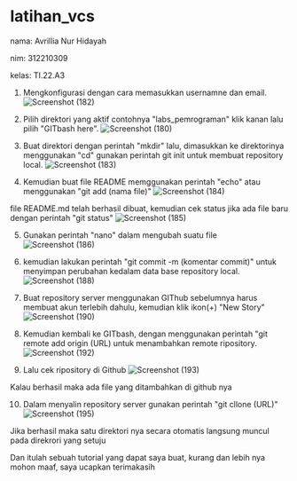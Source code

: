 # latihan_vcs

nama: Avrillia Nur Hidayah

nim: 312210309

kelas: TI.22.A3

1. Mengkonfigurasi dengan cara memasukkan usernamne dan email.
![Screenshot (182)](https://user-images.githubusercontent.com/115686359/195774568-3c95c9b0-3b8d-4823-a3b9-77b0eeadf843.png)

2. Pilih direktori yang aktif contohnya "labs_pemrograman" klik kanan lalu pilih "GITbash here".
![Screenshot (180)](https://user-images.githubusercontent.com/115686359/195775380-e579b84b-e601-419c-ba5e-29d5abb3e1b5.png)

3. Buat direktori dengan perintah "mkdir" lalu, dimasukkan ke direktorinya menggunakan "cd" gunakan perintah git init untuk membuat repository local.
![Screenshot (183)](https://user-images.githubusercontent.com/115686359/195776706-f01d7341-e4ed-4c70-989f-aa18af4ba7db.png)

4. Kemudian buat file README memggunakan perintah "echo" atau menggunakan "git add (nama file)"
![Screenshot (184)](https://user-images.githubusercontent.com/115686359/195778258-a4a3a457-e885-436a-a6aa-d800fdaa1768.png)

file README.md telah berhasil dibuat, kemudian cek status jika ada file baru dengan perintah "git status"
![Screenshot (185)](https://user-images.githubusercontent.com/115686359/195779033-74e536b8-1628-4dc6-ad8d-3fc3dbbafb58.png)

5. Gunakan perintah "nano" dalam mengubah suatu file
![Screenshot (186)](https://user-images.githubusercontent.com/115686359/195779938-9e497977-d3c4-4eb6-a9fa-859df9e26834.png)

6. kemudian lakukan perintah "git commit -m (komentar commit)" untuk menyimpan perubahan kedalam data base repository local.
![Screenshot (188)](https://user-images.githubusercontent.com/115686359/195780941-956828bb-e015-49b0-b0b9-16d636345630.png)

7. Buat repository server menggunakan GIThub sebelumnya harus membuat akun terlebih dahulu, kemudian klik ikon(+) "New Story"
![Screenshot (190)](https://user-images.githubusercontent.com/115686359/195782306-be98a5f7-fd85-4c55-a223-05f3a66f0f7b.png)

8. Kemudian kembali ke GITbash, dengan menggunakan perintah "git remote add origin (URL) untuk menambahkan remote ripository.
![Screenshot (192)](https://user-images.githubusercontent.com/115686359/195784099-bed376bc-53d9-4ea0-b86e-6e7ad49be7bf.png)

9. Lalu cek ripository di Github 
![Screenshot (193)](https://user-images.githubusercontent.com/115686359/195786053-a11d81a9-f35f-4943-a542-24987f2f91af.png)

Kalau berhasil maka ada file yang ditambahkan di github nya

10. Dalam menyalin repository server gunakan perintah "git cllone (URL)"
![Screenshot (195)](https://user-images.githubusercontent.com/115686359/195787353-f4bc5918-3f3b-40cd-a7a4-99a77155e1ae.png)

Jika berhasil maka satu direktori nya secara otomatis langsung muncul pada direkrori yang setuju

Dan itulah sebuah tutorial yang dapat saya buat, kurang dan lebih nya mohon maaf, saya ucapkan terimakasih
